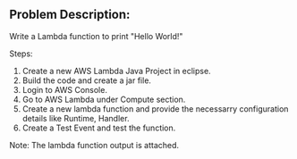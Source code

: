 ## Problem Description: 
Write a Lambda function to print "Hello World!"

Steps:
1. Create a new AWS Lambda Java Project in eclipse.
2. Build the code and create a jar file.
3. Login to AWS Console.
4. Go to AWS Lambda under Compute section.
5. Create a new lambda function and provide the necessarry configuration details like Runtime, Handler.
6. Create a Test Event and test the function.

Note: The lambda function output is attached.